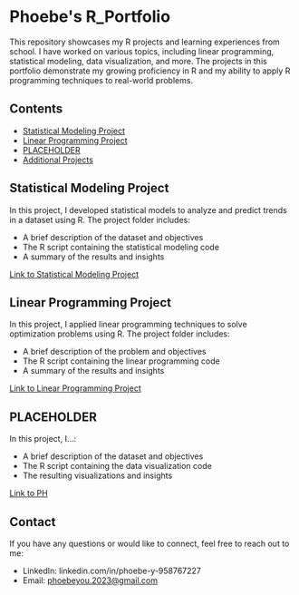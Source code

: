 # Phoebe's R_Portfolio

This repository showcases my R projects and learning experiences from school. I have worked on various topics, including linear programming, statistical modeling, data visualization, and more. The projects in this portfolio demonstrate my growing proficiency in R and my ability to apply R programming techniques to real-world problems.

## Contents

- [Statistical Modeling Project](./statistical-modeling)
- [Linear Programming Project](./linear-programming)
- [PLACEHOLDER](./PH)
- [Additional Projects](./additional-projects)

## Statistical Modeling Project

In this project, I developed statistical models to analyze and predict trends in a dataset using R. The project folder includes:

- A brief description of the dataset and objectives
- The R script containing the statistical modeling code
- A summary of the results and insights

[Link to Statistical Modeling Project](./statistical-modeling)

## Linear Programming Project

In this project, I applied linear programming techniques to solve optimization problems using R. The project folder includes:

- A brief description of the problem and objectives
- The R script containing the linear programming code
- A summary of the results and insights

[Link to Linear Programming Project](./linear-programming)


## PLACEHOLDER

In this project, I...:

- A brief description of the dataset and objectives
- The R script containing the data visualization code
- The resulting visualizations and insights

[Link to PH](./PH)

## Contact 

If you have any questions or would like to connect, feel free to reach out to me:

- LinkedIn: linkedin.com/in/phoebe-y-958767227
- Email: phoebeyou.2023@gmail.com

